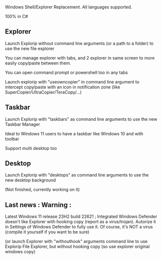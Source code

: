 Windows Shell/Explorer Replacement. All languages supported.

100% in C#

Explorer
--------
Launch Explorip without command line arguments (or a path to a folder) to use the new file explorer

You can manage explorer with tabs, and 2 explorer in same screen to more easily copy/paste between them.

You can open command prompt or powershell too in any tabs

Launch explorip with "useowncopier" in command line argument to intercept copy/paste with an icon in notification zone (like SuperCopier/UltraCopier/TeraCopy/...)



Taskbar
-------
Launch Explorip with "taskbars" as command line arguments to use the new Taskbar Manager

Ideal to Windows 11 users to have a taskbar like Windows 10 and with toolbar

Support multi desktop too



Desktop
-------
Launch Explorip with "desktops" as command line arguments to use the new desktop background

(Not finished, currently working on it)



Last news : Warning :
---------------------
Latest Windows 11 release 23H2 build 22621 ; Integrated Windows Defender doesn't like Explorer with hooking copy (report as a virus/trojan). Autorize it in Settings of Windows Defender to fully use it. Of course, it's NOT a virus (compile it yourself if you want to be sure)

(or launch Explorer with "withouthook" arguments command line to use Explorip File Explorer, but without hooking copy (so use explorer original windows copy)
